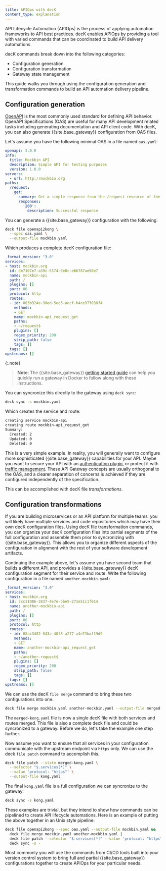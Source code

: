 ```yaml
---
title: APIOps with decK 
content_type: explanation
---
```


API Lifecycle Automation (APIOps) is the process of applying 
automation frameworks to API best practices. decK enables APIOps by 
providing a tool with varied commands that can be coordinated to build 
API delivery automations.

decK commands break down into the following categories:

* Configuration generation
* Configuration transformation
* Gateway state management

This guide walks you through using the configuration 
generation and transformation commands to build an API automation delivery pipeline.

## Configuration generation

[OpenAPI](https://swagger.io/specification/) is the most commonly used standard 
for defining API behavior. OpenAPI Specifications (OAS) are useful
for many API development related tasks including generating documentation
and API client code. With decK, you can also generate {{site.base_gateway}}
configuration from OAS files.

Let's assume you have the following minimal OAS in a file named `oas.yaml`:

```yaml
openapi: 3.0.0
info:
  title: Mockbin API
  description: Simple API for testing purposes
  version: 1.0.0
servers:
  - url: http://mockbin.org
paths:
  /request:
    get:
      summary: Get a simple response from the /request resource of the mockbin API
      responses:
        '200':
          description: Successful response
```

You can generate a {{site.base_gateway}} configuration with the following:

```sh
deck file openapi2kong \
  --spec oas.yaml \
  --output-file mockbin.yaml
```

Which produces a complete decK configuration file:

```yaml
_format_version: "3.0"
services:
- host: mockbin.org
  id: de7107e7-a39c-5574-9e8c-e66787ae50e7
  name: mockbin-api
  path: /
  plugins: []
  port: 80
  protocol: http
  routes:
  - id: 803b324e-98ed-5ec5-aecf-b4ce973036f4
    methods:
    - GET
    name: mockbin-api_request_get
    paths:
    - ~/request$
    plugins: []
    regex_priority: 200
    strip_path: false
    tags: []
  tags: []
upstreams: []
```

{:.note}
> **Note**: The {{site.base_gateway}} [getting started guide](/gateway/latest/get-started/) 
can help you quickly run a gateway in Docker to follow along with these instructions.

You can syncronize this directly to the gateway using `deck sync`:

```sh
deck sync -s mockbin.yaml
```

Which creates the service and route:

```sh
creating service mockbin-api
creating route mockbin-api_request_get
Summary:
  Created: 2
  Updated: 0
  Deleted: 0
```

This is a very simple example. In reality, you will generally want to configure more sophisticated {{site.base_gateway}} capabilities 
for your API. Maybe you want to secure your API with an 
[authentication plugin](https://docs.konghq.com/hub/?category=security), 
or protect it with [traffic management](https://docs.konghq.com/hub/?category=traffic-control).
These API Gateway concepts are usually orthogonal to the OAS, and a clearer
separation of concerns is achieved if they are configured independently of the specification.

This can be accomplished with decK file _transformations_. 

## Configuration transformations

If you are building microservices or an API platform for multiple teams, you will likely have 
multiple services and code repositories which may have their own decK configuration files. 
Using decK file transformation commands, you can organize your decK configuration files into partial segments 
of the full configuration and assemble them prior to syncronizing with {{site.base_gateway}}. 
This allows you to organize different aspects of the configuration in alignment with the rest of your
software development artifacts.

Continuing the example above, let's assume you have second team that builds a different API, and
provides a {{site.base_gateway}} decK configuration segment for their service and route. Write the 
following configuration in a file named `another-mockbin.yaml`:

```yaml
_format_version: "3.0"
services:
- host: mockbin.org
  id: 7cc31086-3837-4e7e-bbe9-271e51c1f614 
  name: another-mockbin-api
  path: /
  plugins: []
  port: 80
  protocol: http
  routes:
  - id: 08ac3482-843a-40f8-a277-a4e73baf19d9 
    methods:
    - GET
    name: another-mockbin-api_request_get
    paths:
    - ~/another-request$
    plugins: []
    regex_priority: 200
    strip_path: false
    tags: []
  tags: []
upstreams: []
```

We can use the decK `file merge` command to bring these two configurations into one. 

```sh
deck file merge mockbin.yaml another-mockbin.yaml --output-file merged-kong.yaml
``` 

The `merged-kong.yaml` file is now a single decK file with both services and routes merged. This file is
also a complete deck file and could be syncronized to a gateway. Before we do, let's take the example one step further.

Now assume you want to ensure that all services in your configuration communicate with the upstream endpoint 
via `https` only. We can use the deck `file patch` command to accomplish this.

```sh
deck file patch --state merged-kong.yaml \
  --selector "$.services[*]" \
  --value 'protocol: "https"' \
  --output-file kong.yaml
```

The final `kong.yaml` file is a full configuration we can syncronize to the gateway:

```sh
deck sync -s kong.yaml
```

These examples are trivial, but they intend to show how commands can be pipelined to create
API lifecycle automations. Here is an example of putting the above together in
an Unix style pipeline:

```sh
deck file openapi2kong --spec oas.yaml --output-file mockbin.yaml && 
  deck file merge mockbin.yaml another-mockbin.yaml | 
  deck file patch --selector "$.services[*]" --value 'protocol: "https"' |
  deck sync -s -
```

Most commonly you will use the commands from CI/CD tools built into your version control system
to bring full and partial {{site.base_gateway}} configurations together to create APIOps for your 
particular needs.

